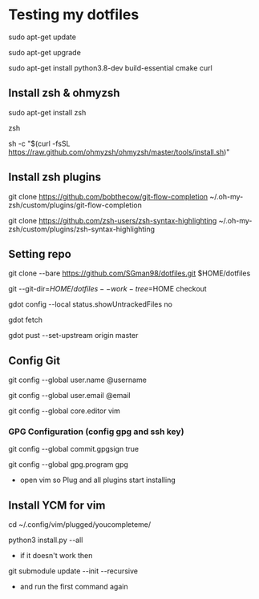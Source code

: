 # Testing my dotfiles

sudo apt-get update

sudo apt-get upgrade

sudo apt-get install python3.8-dev build-essential cmake curl

## Install zsh & ohmyzsh
sudo apt-get install zsh

zsh

sh -c "$(curl -fsSL https://raw.github.com/ohmyzsh/ohmyzsh/master/tools/install.sh)"

## Install zsh plugins
git clone https://github.com/bobthecow/git-flow-completion ~/.oh-my-zsh/custom/plugins/git-flow-completion

git clone https://github.com/zsh-users/zsh-syntax-highlighting ~/.oh-my-zsh/custom/plugins/zsh-syntax-highlighting

## Setting repo
git clone --bare https://github.com/SGman98/dotfiles.git $HOME/dotfiles

git --git-dir=$HOME/dotfiles --work-tree=$HOME checkout

gdot config --local status.showUntrackedFiles no

gdot fetch

gdot pust --set-upstream origin master

## Config Git
git config --global user.name @username

git config --global user.email @email

git config --global core.editor vim

### GPG Configuration (config gpg and ssh key)

git config --global commit.gpgsign true

git config --global gpg.program gpg

- open vim so Plug and all plugins start installing
## Install YCM for vim
cd ~/.config/vim/plugged/youcompleteme/

python3 install.py --all
- if it doesn't work then

git submodule update --init --recursive
- and run the first command again

